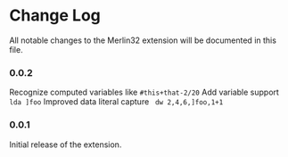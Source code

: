 # Change Log

All notable changes to the Merlin32 extension will be documented in this file.


### 0.0.2

Recognize computed variables like `#this+that-2/20`
Add variable support ` lda ]foo`
Improved data literal capture ` dw 2,4,6,]foo,1+1`

### 0.0.1

Initial release of the extension.